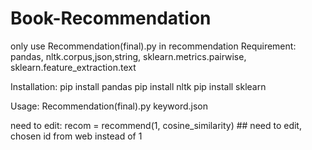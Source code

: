 # Book-Recommendation
only use Recommendation(final).py in recommendation
Requirement: pandas, nltk.corpus,json,string, sklearn.metrics.pairwise, sklearn.feature_extraction.text

Installation: pip install pandas
              pip install nltk
              pip install sklearn

Usage: Recommendation(final).py keyword.json

need to edit:
recom = recommend(1, cosine_similarity) ## need to edit, chosen id from web instead of 1

